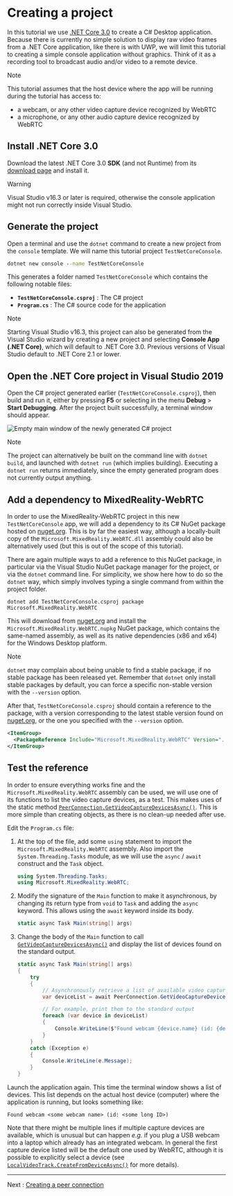 # Creating a project

In this tutorial we use [.NET Core 3.0](https://dotnet.microsoft.com/download/dotnet-core/3.0) to create a C# Desktop application. Because there is currently no simple solution to display raw video frames from a .NET Core application, like there is with UWP, we will limit this tutorial to creating a simple console application without graphics. Think of it as a recording tool to broadcast audio and/or video to a remote device.

> [!Note]
> This tutorial assumes that the host device where the app will be running during the tutorial has access to:
>
> - a webcam, or any other video capture device recognized by WebRTC
> - a microphone, or any other audio capture device recognized by WebRTC

## Install .NET Core 3.0

Download the latest .NET Core 3.0 **SDK** (and not Runtime) from its [download page](https://dotnet.microsoft.com/download/dotnet-core/3.0) and install it.

> [!Warning]
> Visual Studio v16.3 or later is required, otherwise the console application might not run correctly inside Visual Studio.

## Generate the project

Open a terminal and use the `dotnet` command to create a new project from the `console` template. We will name this tutorial project `TestNetCoreConsole`.

```cmd
dotnet new console --name TestNetCoreConsole
```

This generates a folder named `TestNetCoreConsole` which contains the following notable files:

- **`TestNetCoreConsole.csproj`** : The C# project
- **`Program.cs`** : The C# source code for the application

> [!Note]
> Starting Visual Studio v16.3, this project can also be generated from the Visual Studio wizard by creating a new project and selecting **Console App (.NET Core)**, which will default to .NET Core 3.0. Previous versions of Visual Studio default to .NET Core 2.1 or lower. 

## Open the .NET Core project in Visual Studio 2019

Open the C# project generated earlier (`TestNetCoreConsole.csproj`), then build and run it, either by pressing **F5** or selecting in the menu **Debug** > **Start Debugging**. After the project built successfully, a terminal window should appear.

![Empty main window of the newly generated C# project](cs3.png)

> [!Note]
> The project can alternatively be built on the command line with `dotnet build`, and launched with `dotnet run` (which implies building). Executing a `dotnet run` returns immediately, since the empty generated program does not currently output anything.

## Add a dependency to MixedReality-WebRTC

In order to use the MixedReality-WebRTC project in this new `TestNetCoreConsole` app, we will add a dependency to its C# NuGet package hosted on [nuget.org](https://www.nuget.org/). This is by far the easiest way, although a locally-built copy of the `Microsoft.MixedReality.WebRTC.dll` assembly could also be alternatively used (but this is out of the scope of this tutorial).

There are again multiple ways to add a reference to this NuGet package, in particular via the Visual Studio NuGet package manager for the project, or via the `dotnet` command line. For simplicity, we show here how to do so the `dotnet` way, which simply involves typing a single command from within the project folder.

```
dotnet add TestNetCoreConsole.csproj package Microsoft.MixedReality.WebRTC
```

This will download from [nuget.org](https://www.nuget.org/) and install the `Microsoft.MixedReality.WebRTC.nupkg` NuGet package, which contains the same-named assembly, as well as its native dependencies (x86 and x64) for the Windows Desktop platform.

> [!Note]
> `dotnet` may complain about being unable to find a stable package, if no stable package has been released yet. Remember that `dotnet` only install stable packages by default, you can force a specific non-stable version with the `--version` option.

After that, `TestNetCoreConsole.csproj` should contain a reference to the package, with a version corresponding to the latest stable version found on [nuget.org](https://www.nuget.org/), or the one you specified with the `--version` option.

```xml
<ItemGroup>
  <PackageReference Include="Microsoft.MixedReality.WebRTC" Version="..." />
</ItemGroup>
```

## Test the reference

In order to ensure everything works fine and the `Microsoft.MixedReality.WebRTC` assembly can be used, we will use one of its functions to list the video capture devices, as a test. This makes uses of the static method [`PeerConnection.GetVideoCaptureDevicesAsync()`](xref:Microsoft.MixedReality.WebRTC.PeerConnection.GetVideoCaptureDevicesAsync). This is more simple than creating objects, as there is no clean-up needed after use.

Edit the `Program.cs` file:

1. At the top of the file, add some `using` statement to import the `Microsoft.MixedReality.WebRTC` assembly. Also import the `System.Threading.Tasks` module, as we will use the `async` / `await` construct and the `Task` object.
   ```cs
   using System.Threading.Tasks;
   using Microsoft.MixedReality.WebRTC;
   ```

2. Modify the signature of the `Main` function to make it asynchronous, by changing its return type from `void` to `Task` and adding the `async` keyword. This allows using the `await` keyword inside its body.
   ```cs
   static async Task Main(string[] args)
   ```

3. Change the body of the `Main` function to call [`GetVideoCaptureDevicesAsync()`](xref:Microsoft.MixedReality.WebRTC.PeerConnection.GetVideoCaptureDevicesAsync) and display the list of devices found on the standard output.
   ```cs
   static async Task Main(string[] args)
   {
       try
       {
           // Asynchronously retrieve a list of available video capture devices (webcams).
           var deviceList = await PeerConnection.GetVideoCaptureDevicesAsync();

           // For example, print them to the standard output
           foreach (var device in deviceList)
           {
               Console.WriteLine($"Found webcam {device.name} (id: {device.id})");
           }
       }
       catch (Exception e)
       {
           Console.WriteLine(e.Message);
       }
   }
   ```

Launch the application again. This time the terminal window shows a list of devices. This list depends on the actual host device (computer) where the application is running, but looks something like:
```
Found webcam <some webcam name> (id: <some long ID>)
```

Note that there might be multiple lines if multiple capture devices are available, which is unusual but can happen _e.g._ if you plug a USB webcam into a laptop which already has an integrated webcam. In general the first capture device listed will be the default one used by WebRTC, although it is possible to explicitly select a device (see [`LocalVideoTrack.CreateFromDeviceAsync()`](xref:Microsoft.MixedReality.WebRTC.LocalVideoTrack.CreateFromDeviceAsync(Microsoft.MixedReality.WebRTC.LocalVideoTrackSettings)) for more details).

----

Next : [Creating a peer connection](helloworld-cs-peerconnection-core3.md)
